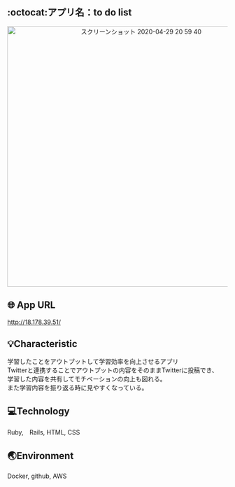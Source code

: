 ## :octocat:アプリ名：to do list
<p align="center">
<img width="596" alt="スクリーンショット 2020-04-29 20 59 40" src="https://user-images.githubusercontent.com/55971383/80593552-67200f00-8a5c-11ea-8a83-a564a1fa595a.png">
</p>

## 🌐 App URL
http://18.178.39.51/

## :bulb:Characteristic
学習したことをアウトプットして学習効率を向上させるアプリ<br>
Twitterと連携することでアウトプットの内容をそのままTwitterに投稿でき、<br>
学習した内容を共有してモチベーションの向上も図れる。<br>
また学習内容を振り返る時に見やすくなっている。

## :computer:Technology
Ruby,　Rails, HTML, CSS

## :earth_asia:Environment
Docker, github, AWS

